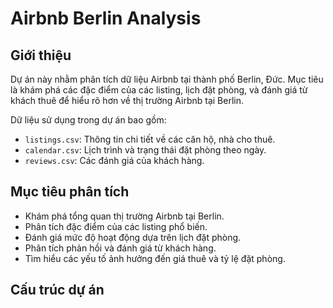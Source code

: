 # Airbnb Berlin Analysis

## Giới thiệu

Dự án này nhằm phân tích dữ liệu Airbnb tại thành phố Berlin, Đức. Mục tiêu là khám phá các đặc điểm của các listing, lịch đặt phòng, và đánh giá từ khách thuê để hiểu rõ hơn về thị trường Airbnb tại Berlin.

Dữ liệu sử dụng trong dự án bao gồm:

- `listings.csv`: Thông tin chi tiết về các căn hộ, nhà cho thuê.
- `calendar.csv`: Lịch trình và trạng thái đặt phòng theo ngày.
- `reviews.csv`: Các đánh giá của khách hàng.

## Mục tiêu phân tích

- Khám phá tổng quan thị trường Airbnb tại Berlin.
- Phân tích đặc điểm của các listing phổ biến.
- Đánh giá mức độ hoạt động dựa trên lịch đặt phòng.
- Phân tích phản hồi và đánh giá từ khách hàng.
- Tìm hiểu các yếu tố ảnh hưởng đến giá thuê và tỷ lệ đặt phòng.

## Cấu trúc dự án

